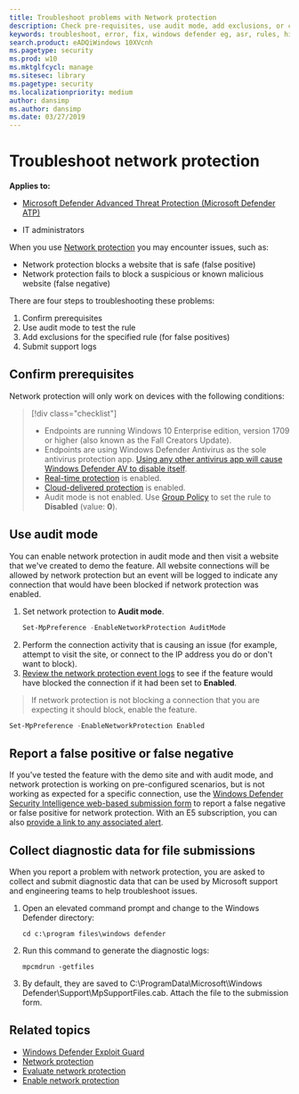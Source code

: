 ```yaml
---
title: Troubleshoot problems with Network protection
description: Check pre-requisites, use audit mode, add exclusions, or collect diagnostic data to help troubleshoot issues
keywords: troubleshoot, error, fix, windows defender eg, asr, rules, hips, troubleshoot, audit, exclusion, false positive, broken, blocking
search.product: eADQiWindows 10XVcnh
ms.pagetype: security
ms.prod: w10
ms.mktglfcycl: manage
ms.sitesec: library
ms.pagetype: security
ms.localizationpriority: medium
author: dansimp
ms.author: dansimp
ms.date: 03/27/2019
---
```


# Troubleshoot network protection

**Applies to:**

- [Microsoft Defender Advanced Threat Protection (Microsoft Defender ATP)](https://go.microsoft.com/fwlink/p/?linkid=2069559)

- IT administrators

When you use [Network protection](network-protection-exploit-guard.md) you may encounter issues, such as:

- Network protection blocks a website that is safe (false positive)
- Network protection fails to block a suspicious or known malicious website (false negative)

There are four steps to troubleshooting these problems:

1. Confirm prerequisites
2. Use audit mode to test the rule
3. Add exclusions for the specified rule (for false positives)
3. Submit support logs

## Confirm prerequisites

Network protection will only work on devices with the following conditions:

>[!div class="checklist"]
> - Endpoints are running Windows 10 Enterprise edition, version 1709 or higher (also known as the Fall Creators Update).
> - Endpoints are using Windows Defender Antivirus as the sole antivirus protection app. [Using any other antivirus app will cause Windows Defender AV to disable itself](../windows-defender-antivirus/windows-defender-antivirus-compatibility.md).
> - [Real-time protection](../windows-defender-antivirus/configure-real-time-protection-windows-defender-antivirus.md) is enabled.
> - [Cloud-delivered protection](../windows-defender-antivirus/enable-cloud-protection-windows-defender-antivirus.md) is enabled.
> - Audit mode is not enabled. Use [Group Policy](enable-network-protection.md#group-policy) to set the rule to **Disabled** (value: **0**).


## Use audit mode 

You can enable network protection in audit mode and then visit a website that we've created to demo the feature. All website connections will be allowed by network protection but an event will be logged to indicate any connection that would have been blocked if network protection was enabled. 

1. Set network protection to **Audit mode**.
   ```powershell
   Set-MpPreference -EnableNetworkProtection AuditMode
   ```
2. Perform the connection activity that is causing an issue (for example, attempt to visit the site, or connect to the IP address you do or don't want to block).
3. [Review the network protection event logs](network-protection-exploit-guard.md#review-network-protection-events-in-windows-event-viewer) to see if the feature would have blocked the connection if it had been set to **Enabled**.
>
>If network protection is not blocking a connection that you are expecting it should block, enable the feature.

```powershell
Set-MpPreference -EnableNetworkProtection Enabled
```

## Report a false positive or false negative

If you've tested the feature with the demo site and with audit mode, and network protection is working on pre-configured scenarios, but is not working as expected for a specific connection, use the [Windows Defender Security Intelligence web-based submission form](https://www.microsoft.com/en-us/wdsi/filesubmission) to report a false negative or false positive for network protection. With an E5 subscription, you can also [provide a link to any associated alert](../microsoft-defender-atp/alerts-queue.md).

## Collect diagnostic data for file submissions

When you report a problem with network protection, you are asked to collect and submit diagnostic data that can be used by Microsoft support and engineering teams to help troubleshoot issues. 

1. Open an elevated command prompt and change to the Windows Defender directory:
   ```
   cd c:\program files\windows defender
   ```
2. Run this command to generate the diagnostic logs:
   ```
   mpcmdrun -getfiles
   ```
3. By default, they are saved to C:\ProgramData\Microsoft\Windows Defender\Support\MpSupportFiles.cab. Attach the file to the submission form. 

## Related topics

- [Windows Defender Exploit Guard](windows-defender-exploit-guard.md)
- [Network protection](network-protection-exploit-guard.md)
- [Evaluate network protection](evaluate-network-protection.md)
- [Enable network protection](enable-network-protection.md)
